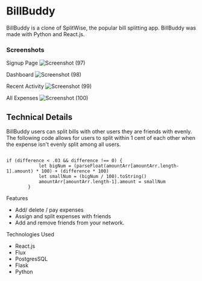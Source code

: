 # BillBuddy

 BillBuddy is a clone of SplitWise, the popular bill splitting app. BillBuddy was made with Python and React.js.

### Screenshots

Signup Page
![Screenshot (97)](https://github.com/user-attachments/assets/973ef311-c90f-4bc6-bb38-e3fee7432165)

Dashboard
![Screenshot (98)](https://github.com/user-attachments/assets/508acb51-0b7a-4267-ab51-f893ac008bb0)

Recent Activity
![Screenshot (99)](https://github.com/user-attachments/assets/bc2d8b11-9455-4bd5-b9a0-4385bcd43758)

All Expenses
![Screenshot (100)](https://github.com/user-attachments/assets/4ae0b5ae-6721-4bca-9af1-614dd7406140)

## Technical Details
BillBuddy users can split bills with other users they are friends with evenly. 
The following code allows for users to split within 1 cent of each other when the expense isn't evenly split among all users.

```

if (difference < .03 && difference !== 0) {
            let bigNum = (parseFloat(amountArr[amountArr.length-1].amount) * 100) + (difference * 100)
            let smallNum = (bigNum / 100).toString()
            amountArr[amountArr.length-1].amount = smallNum
        }
```


Features
- Add/ delete / pay expenses
- Assign and split expenses with friends
- Add and remove friends from your network.

Technologies Used
- React.js
- Flux
- PostgresSQL
- Flask
- Python
